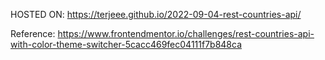 HOSTED ON: https://terjeee.github.io/2022-09-04-rest-countries-api/

Reference: https://www.frontendmentor.io/challenges/rest-countries-api-with-color-theme-switcher-5cacc469fec04111f7b848ca
